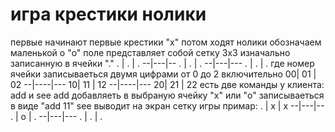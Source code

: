 # игра крестики нолики 
первые начинают первые крестики "x" потом ходят нолики обозначаем маленькой о "o"
поле представляет собой сетку 3х3 изначально записанную в ячейки "."
. | . | .
--|---|--
. | . | .
--|---|---
. | . | .
где номер ячейки записываеться двумя цифрами от 0 до 2 включительно
  00| 01 | 02
  --|----|---
  10| 11 | 12
  --|----|---
  20| 21 | 22
  есть две команды у клиента:
  add и see
  add добавляеть в выбраную ячейку "x" или "o" записываеться в виде "add 11"
  see выводит на экран сетку игры примар:
  . | x | x
  --|---|--
  . | o | .
  --|---|---
  . | . | .
